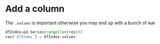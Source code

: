 # Add a column
The `.values` is important otherwise you may end up with a bunch of `NaN`
```python
dfIndex=pd.Series(range(len(res)))
res['dfIndex'] = dfIndex.values  
```
